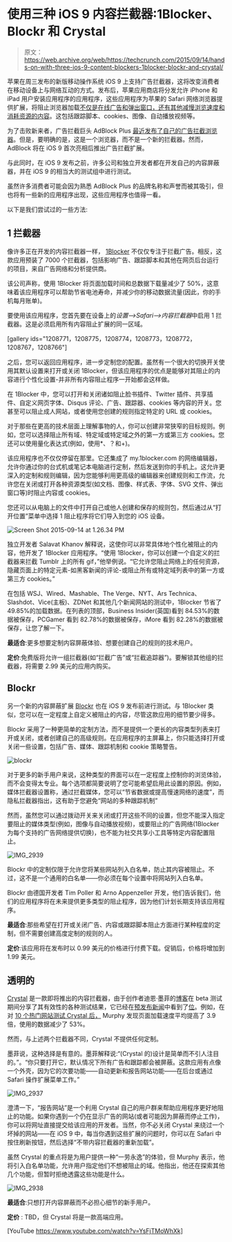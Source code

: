 # 使用三种 iOS 9 内容拦截器:1Blocker、Blockr 和 Crystal 

> 原文：<https://web.archive.org/web/https://techcrunch.com/2015/09/14/hands-on-with-three-ios-9-content-blockers-1blocker-blockr-and-crystal/>

苹果在周三发布的新版移动操作系统 iOS 9 上支持广告拦截器，这将改变消费者在移动设备上与网络互动的方式。发布后，苹果应用商店将分发允许 iPhone 和 iPad 用户安装应用程序的应用程序，这些应用程序为苹果的 Safari 网络浏览器提供扩展，将阻止浏览器加载[不仅是在线广告和弹出窗口，还有其他减慢浏览速度和消耗资源的内容](https://web.archive.org/web/20230304043246/https://techcrunch.com/gallery/everything-you-need-to-know-about-ios-9s-new-content-blockers/)。这包括跟踪脚本、cookies、图像、自动播放视频等。

为了击败新来者，广告拦截巨头 AdBlock Plus [最近发布了自己的广告拦截浏览器](https://web.archive.org/web/20230304043246/https://techcrunch.com/2015/09/08/adblock-plus-browser-apps/)。但是，要明确的是，这是一个浏览器，而不是一个新的拦截器。然而，AdBlock 将在 iOS 9 首次亮相后推出广告拦截扩展。

与此同时，在 iOS 9 发布之前，许多公司和独立开发者都在开发自己的内容屏蔽器，并在 iOS 9 的相当大的测试组中进行测试。

虽然许多消费者可能会因为熟悉 AdBlock Plus 的品牌名称和声誉而被其吸引，但也将有一些新的应用程序出现，这些应用程序也值得一看。

以下是我们尝试过的一些方法:

## 1 拦截器

像许多正在开发的内容拦截器一样， [1Blocker](https://web.archive.org/web/20230304043246/http://1blocker.com/) 不仅仅专注于拦截广告。相反，这款应用预装了 7000 个拦截器，包括影响广告、跟踪脚本和其他在网页后台运行的项目，来自广告网络和分析提供商。

该公司声称，使用 1Blocker 将页面加载时间和总数据下载量减少了 50%，这意味着该应用程序可以帮助节省电池寿命，并减少你的移动数据流量(因此，你的手机每月账单)。

要使用该应用程序，您首先要在设备上的*设置–>Safari–>内容拦截器*中启用 1 拦截器。这是必须启用所有内容阻止扩展的同一区域。

[gallery ids="1208771，1208775，1208774，1208773，1208772，1208767，1208766"]

之后，您可以返回应用程序，进一步定制您的配置。虽然有一个很大的切换开关使用其默认设置来打开或关闭 1Blocker，但该应用程序的优点是能够对其阻止的内容进行个性化设置-并非所有内容阻止程序一开始都会这样做。

在 1Blocker 中，您可以打开和关闭诸如阻止脸书插件、Twitter 插件、共享插件、自定义网页字体、Disqus 评论、广告、跟踪器、cookies 等内容的开关。您甚至可以阻止成人网站，或者使用您创建的规则指定特定的 URL 或 cookies。

对于那些在更高的技术层面上理解事物的人，你可以创建非常狭窄的目标规则。例如，您可以选择阻止所有域、特定域或特定域之外的第一方或第三方 cookies。您还可以使用量化表达式(例如，使用*、？和+)。

该应用程序也不仅仅停留在那里。它还集成了 my.1blocker.com 的网络编辑器，允许你通过你的台式机或笔记本电脑进行定制，然后发送到你的手机上。这允许更深入的定制和规则编辑，因为您能够利用更高级的编辑器来创建规则和工作流，允许您在关闭或打开各种资源类型(如文档、图像、样式表、字体、SVG 文件、弹出窗口等)时阻止内容或 cookies。

您还可以从电脑上的文件中打开自己或他人创建和保存的规则包，然后通过从“打开位置”菜单中选择 1 阻止程序将它们导入到您的 iOS 设备。

![Screen Shot 2015-09-14 at 1.26.34 PM](img/b9df2f88dd7f169299483517fad2a11f.png)

独立开发者 Salavat Khanov 解释说，这使你可以非常具体地个性化被阻止的内容，他开发了 1Blocker 应用程序。“使用 1Blocker，你可以创建一个自定义的拦截器来拦截 Tumblr 上的所有 gif，”他举例说。“它允许您阻止网络上的任何资源，隐藏页面上的特定元素-如黑客新闻的评论-或阻止所有或特定域列表中的第一方或第三方 cookies。”

在包括 WSJ、Wired、Mashable、The Verge、NYT、Ars Technica、Slashdot、Vice(主板)、ZDNet 和其他几个新闻网站的测试中，1Blocker 节省了 49.85%的加载数据。在列表的顶部，Business Insider(英国)看到 84.53%的数据被保存，PCGamer 看到 82.78%的数据被保存，iMore 看到 82.28%的数据被保存，让您了解一下。

**最适合**:更多想要定制内容屏蔽体验、想要创建自己的规则的技术用户。

**定价**:免费版将允许一组拦截器(如“拦截广告”或“拦截追踪器”)。要解锁其他组的拦截器，将需要 2.99 美元的应用内购买。

## Blockr

另一个新的内容屏蔽扩展 [Blockr](https://web.archive.org/web/20230304043246/http://blockr-app.com/) 也在 iOS 9 发布前进行测试。与 1Blocker 类似，您可以在一定程度上自定义被阻止的内容，尽管这款应用的细节要少得多。

Blockr 采用了一种更简单的定制方法，而不是提供一个更长的内容类型列表来打开或关闭，或者创建自己的高级规则。在应用程序的主屏幕上，你只能选择打开或关闭一些设置，包括广告、媒体、跟踪机制和 cookie 策略警告。

![blockr](img/282981b357c722553d36854ba8c4aef1.png)

对于更多的新手用户来说，这种类型的界面可以在一定程度上控制你的浏览体验，而不会变得太专业。每个选项都简要说明了您可能希望启用此设置的原因。例如，媒体拦截器设置称，通过拦截媒体，您可以“节省数据或提高慢速网络的速度”，而隐私拦截器指出，这有助于您避免“网站的多种跟踪机制”

然而，虽然您可以通过拨动开关来关闭或打开这些不同的设置，但您不能深入指定要阻止的媒体类型(例如，图像与自动播放视频)，或要阻止的广告网络(1Blocker 为每个支持的广告网络提供切换)，也不能为社交共享小工具等特定内容配置阻止。

![IMG_2939](img/de60eb0adb327af30b464718d3f6a699.png)

Blockr 中的定制仅限于允许您将某些网站列入白名单，防止其内容被阻止。不过，这不是一个通用的白名单——你必须在每个设置中将网站列入白名单。

Blockr 由德国开发者 Tim Poller 和 Arno Appenzeller 开发，他们告诉我们，他们的应用程序将在未来提供更多类型的阻止程序，因为他们计划长期支持该应用程序。

**最适合**:那些希望在打开或关闭广告、内容或跟踪脚本阻止方面进行某种程度的定制，但不需要创建高度定制的规则的人。

**定价**:该应用将在发布时以 0.99 美元的价格进行付费下载。促销后，价格将增加到 1.99 美元。

## 透明的

[Crystal](https://web.archive.org/web/20230304043246/http://crystalapp.co/) 是一款即将推出的内容拦截器，由于创作者迪恩·墨菲的[博客](https://web.archive.org/web/20230304043246/http://murphyapps.co/blog/2015/8/22/crystal-benchmarks)在 beta 测试期间分享了其有效性的各种测试结果，它已经在[预发布新闻](https://web.archive.org/web/20230304043246/http://www.technologyreview.com/news/539636/iphone-app-developers-prepare-to-offer-you-a-web-without-ads/)中看到了[位](https://web.archive.org/web/20230304043246/http://betanews.com/2015/08/25/ad-blocker-crystal-massively-reduces-bandwidth-usage-and-page-load-times-in-ios-9/)。例如，在对 [10 个热门网站测试 Crystal 后，](https://web.archive.org/web/20230304043246/http://murphyapps.co/blog/2015/8/21/crystal-update) Murphy 发现页面加载速度平均提高了 3.9 倍，使用的数据减少了 53%。

然而，与上述两个拦截器不同，Crystal 不提供任何定制。

墨菲说，这种选择是有意的。墨菲解释说:“(Crystal 的)设计是简单而不引人注目的。”。“你只要打开它，默认情况下所有广告和跟踪都会被屏蔽。这款应用有点像一个外壳，因为它的次要功能——自动更新和报告网站功能——在后台或通过 Safari 操作扩展菜单工作。”

![IMG_2937](img/20f10a97f4003bd18a663de65ec5e029.png)

澄清一下，“报告网站”是一个利用 Crystal 自己的用户群来帮助应用程序更好地阻止的功能。如果你遇到一个仍在显示广告的网站(或者可能因为屏蔽而停止工作)，你可以将网址直接提交给该应用的开发者。当然，你不必关闭 Crystal 来绕过一个坏掉的网站——在 iOS 9 中，每当你遇到这些扩展的问题时，你可以在 Safari 中按住刷新按钮，然后选择“不带内容拦截器的重新加载”。

虽然 Crystal 的重点将是为用户提供一种“一劳永逸”的体验，但 Murphy 表示，他将引入白名单功能，允许用户指定他们不想被阻止的域。他指出，他还在探索其他几个功能，但暂时拒绝透露这些功能是什么。

![IMG_2938](img/4b982381858d8b8e1ccc1284226c5090.png)

**最适合**:只想打开内容屏蔽而不必担心细节的新手用户。

**定价** : TBD，但 Crystal 将是一款高端应用。

[YouTube https://www.youtube.com/watch?v=YsFjTMoWhXk]